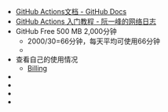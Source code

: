 - [GitHub Actions文档 - GitHub Docs](https://docs.github.com/cn/actions)
- [GitHub Actions 入门教程 - 阮一峰的网络日志](https://www.ruanyifeng.com/blog/2019/09/getting-started-with-github-actions.html)
- GitHub Free	500 MB	2,000分钟
	- 2000/30=66分钟，每天平均可使用66分钟
	-
- 查看自己的使用情况
	- [Billing](https://github.com/settings/billing)
-
-
-
-